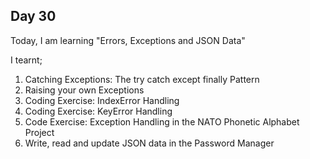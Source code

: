 ## Day 30

Today, I am learning "Errors, Exceptions and JSON Data"

I tearnt;

1. Catching Exceptions: The try catch except finally Pattern
2. Raising your own Exceptions
3. Coding Exercise: IndexError Handling
4. Coding Exercise: KeyError Handling
5. Code Exercise: Exception Handling in the NATO Phonetic Alphabet Project
6. Write, read and update JSON data in the Password Manager
